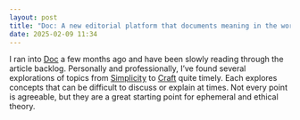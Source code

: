 ```yaml
---
layout: post
title: "Doc: A new editorial platform that documents meaning in the world of design."
date: 2025-02-09 11:34
---
```


I ran into [Doc](https://www.doc.cc) a few months ago and have been slowly reading through the article backlog. Personally and professionally, I’ve found several explorations of topics from [Simplicity](https://www.doc.cc/articles/simplicity) to [Craft](https://www.doc.cc/articles/craft) quite timely. Each explores concepts that can be difficult to discuss or explain at times. Not every point is agreeable, but they are a great starting point for ephemeral and ethical theory.
